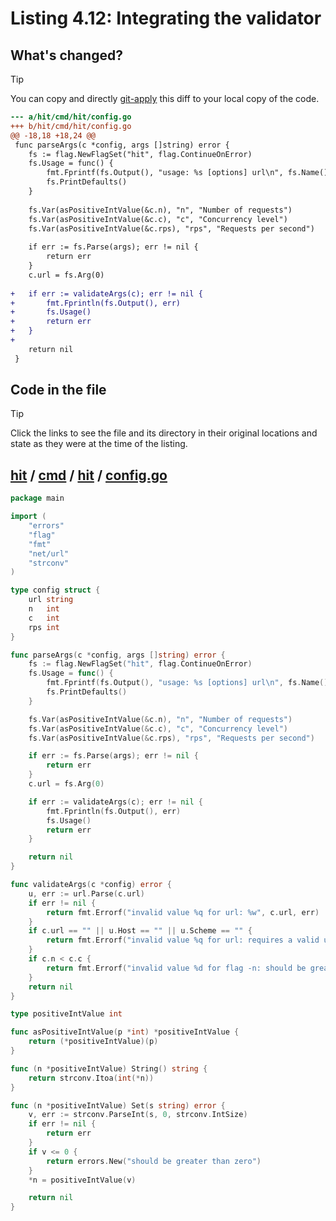 # Listing 4.12: Integrating the validator

## What's changed?

> [!TIP]
> You can copy and directly [git-apply](https://tldr.inbrowser.app/pages/common/git-apply) this diff to your local copy of the code.

```diff
--- a/hit/cmd/hit/config.go
+++ b/hit/cmd/hit/config.go
@@ -18,18 +18,24 @@
 func parseArgs(c *config, args []string) error {
 	fs := flag.NewFlagSet("hit", flag.ContinueOnError)
 	fs.Usage = func() {
 		fmt.Fprintf(fs.Output(), "usage: %s [options] url\n", fs.Name())
 		fs.PrintDefaults()
 	}
 
 	fs.Var(asPositiveIntValue(&c.n), "n", "Number of requests")
 	fs.Var(asPositiveIntValue(&c.c), "c", "Concurrency level")
 	fs.Var(asPositiveIntValue(&c.rps), "rps", "Requests per second")
 
 	if err := fs.Parse(args); err != nil {
 		return err
 	}
 	c.url = fs.Arg(0)
 
+	if err := validateArgs(c); err != nil {
+		fmt.Fprintln(fs.Output(), err)
+		fs.Usage()
+		return err
+	}
+
 	return nil
 }

```
## Code in the file

> [!TIP]
> Click the links to see the file and its directory in their original locations and state as they were at the time of the listing.

## [hit](https://github.com/inancgumus/gobyexample/blob/265f452183e08d234058e61b1fa4ea04d475361c/hit) / [cmd](https://github.com/inancgumus/gobyexample/blob/265f452183e08d234058e61b1fa4ea04d475361c/hit/cmd) / [hit](https://github.com/inancgumus/gobyexample/blob/265f452183e08d234058e61b1fa4ea04d475361c/hit/cmd/hit) / [config.go](https://github.com/inancgumus/gobyexample/blob/265f452183e08d234058e61b1fa4ea04d475361c/hit/cmd/hit/config.go)

```go
package main

import (
	"errors"
	"flag"
	"fmt"
	"net/url"
	"strconv"
)

type config struct {
	url string
	n   int
	c   int
	rps int
}

func parseArgs(c *config, args []string) error {
	fs := flag.NewFlagSet("hit", flag.ContinueOnError)
	fs.Usage = func() {
		fmt.Fprintf(fs.Output(), "usage: %s [options] url\n", fs.Name())
		fs.PrintDefaults()
	}

	fs.Var(asPositiveIntValue(&c.n), "n", "Number of requests")
	fs.Var(asPositiveIntValue(&c.c), "c", "Concurrency level")
	fs.Var(asPositiveIntValue(&c.rps), "rps", "Requests per second")

	if err := fs.Parse(args); err != nil {
		return err
	}
	c.url = fs.Arg(0)

	if err := validateArgs(c); err != nil {
		fmt.Fprintln(fs.Output(), err)
		fs.Usage()
		return err
	}

	return nil
}

func validateArgs(c *config) error {
	u, err := url.Parse(c.url)
	if err != nil {
		return fmt.Errorf("invalid value %q for url: %w", c.url, err)
	}
	if c.url == "" || u.Host == "" || u.Scheme == "" {
		return fmt.Errorf("invalid value %q for url: requires a valid url", c.url)
	}
	if c.n < c.c {
		return fmt.Errorf("invalid value %d for flag -n: should be greater than flag -c: %d", c.n, c.c)
	}
	return nil
}

type positiveIntValue int

func asPositiveIntValue(p *int) *positiveIntValue {
	return (*positiveIntValue)(p)
}

func (n *positiveIntValue) String() string {
	return strconv.Itoa(int(*n))
}

func (n *positiveIntValue) Set(s string) error {
	v, err := strconv.ParseInt(s, 0, strconv.IntSize)
	if err != nil {
		return err
	}
	if v <= 0 {
		return errors.New("should be greater than zero")
	}
	*n = positiveIntValue(v)

	return nil
}
```

